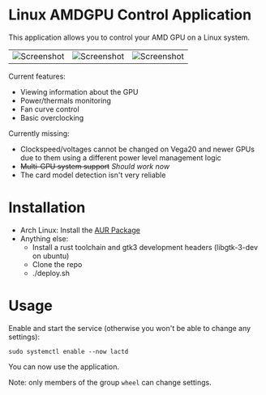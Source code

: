 # Linux AMDGPU Control Application

This application allows you to control your AMD GPU on a Linux system.

|                                              |                                              |                                             |
|----------------------------------------------|----------------------------------------------|---------------------------------------------|
|![Screenshot](https://i.imgur.com/MdLYQTz.png)|![Screenshot](https://i.imgur.com/frnZskA.png)|![Screenshot](https://i.imgur.com/TM2VyUb.png)
 

Current features:

- Viewing information about the GPU
- Power/thermals monitoring
- Fan curve control
- Basic overclocking

Currently missing:
- Clockspeed/voltages cannot be changed on Vega20 and newer GPUs due to them using a different power level management logic
- <s>Multi-GPU system support</s> *Should work now*
- The card model detection isn't very reliable

# Installation

- Arch Linux: Install the [AUR Package](https://aur.archlinux.org/packages/lact-git/)
- Anything else:
    - Install a rust toolchain and gtk3 development headers (libgtk-3-dev on ubuntu)
    - Clone the repo
    - ./deploy.sh

# Usage

Enable and start the service (otherwise you won't be able to change any settings):
```
sudo systemctl enable --now lactd
```
You can now use the application.

Note: only members of the group `wheel` can change settings.